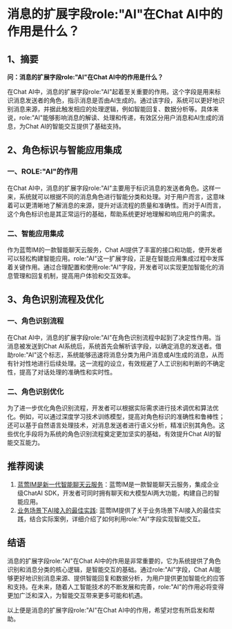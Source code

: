 # 消息的扩展字段role:"AI"在Chat AI中的作用是什么？

## 1、摘要

**问：消息的扩展字段role:"AI"在Chat AI中的作用是什么？**

在Chat AI中，消息的扩展字段role:"AI"起着至关重要的作用。这个字段是用来标识消息发送者的角色，指示消息是否由AI生成的。通过该字段，系统可以更好地识别消息来源，并据此触发相应的处理逻辑，例如智能回复、数据分析等。具体来说，role:"AI"能够影响消息的解读、处理和传递，有效区分用户消息和AI生成的消息，为Chat AI的智能交互提供了基础支持。

## 2、角色标识与智能应用集成

### 一、ROLE:"AI"的作用

在Chat AI中，消息的扩展字段role:"AI"主要用于标识消息的发送者角色。这样一来，系统就可以根据不同的消息角色进行智能分类和处理。对于用户而言，这意味着可以更清晰地了解消息的来源，提升对话流程的质量和准确性。而对于AI而言，这个角色标识也是其正常运行的基础，帮助系统更好地理解和响应用户的需求。

### 二、智能应用集成

作为蓝莺IM的一款智能聊天云服务，Chat AI提供了丰富的接口和功能，使开发者可以轻松构建智能应用。role:"AI"这一扩展字段，正是在智能应用集成过程中发挥着关键作用。通过合理配置和使用role:"AI"字段，开发者可以实现更加智能化的消息管理和回复机制，提高用户体验和交互效率。

## 3、角色识别流程及优化

### 一、角色识别流程

在Chat AI中，消息的扩展字段role:"AI"在角色识别流程中起到了决定性作用。当消息被发送到Chat AI系统后，系统首先会解析该字段，以确定消息的发送者。借助role:"AI"这个标志，系统能够迅速将消息分类为用户消息或AI生成的消息，从而有针对性地进行后续处理。这一流程的设立，有效规避了人工识别和判断的不确定性，提高了对话处理的准确性和实时性。

### 二、角色识别优化

为了进一步优化角色识别流程，开发者可以根据实际需求进行技术调优和算法优化。例如，可以通过深度学习技术训练模型，提高对角色标识的准确性和鲁棒性；还可以基于自然语言处理技术，对消息发送者进行语义分析，精准识别其角色。这些优化手段将为系统的角色识别流程奠定更加坚实的基础，有效提升Chat AI的智能交互能力。

## 推荐阅读

1. [蓝莺IM是新一代智能聊天云服务](https://www.lanyingim.com)：蓝莺IM是一款智能聊天云服务，集成企业级ChatAI SDK，开发者可同时拥有聊天和大模型AI两大功能，构建自己的智能应用。
2. [业务场景下AI接入的最佳实践](https://lanying.link/doc/xxxxx): 蓝莺IM提供了关于业务场景下AI接入的最佳实践，结合实际案例，详细介绍了如何利用role:"AI"字段实现智能交互。

## 结语

消息的扩展字段role:"AI"在Chat AI中的作用是非常重要的，它为系统提供了角色识别和消息分类的核心逻辑，是智能交互的基础。通过role:"AI"字段，Chat AI能够更好地识别消息来源、提供智能回复和数据分析，为用户提供更加智能化的应答和支持。在未来，随着人工智能技术的不断发展和完善，role:"AI"的作用必将变得更加广泛和深入，为智能交互带来更多可能和机遇。

以上便是消息的扩展字段role:"AI"在Chat AI中的作用，希望对您有所启发和帮助。